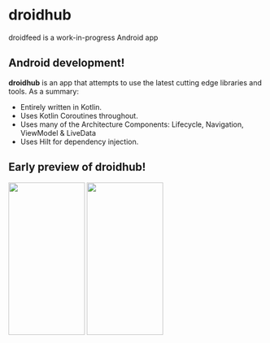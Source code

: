 # droidhub

droidfeed is a work-in-progress Android app

## Android development!

**droidhub** is an app that attempts to use the latest cutting edge libraries and tools. As a summary:

* Entirely written in Kotlin.
* Uses Kotlin Coroutines throughout.
* Uses many of the Architecture Components: Lifecycle, Navigation, ViewModel & LiveData
* Uses Hilt for dependency injection.


## Early preview of droidhub!

<p float="left">
 <img src="https://github.com/muratcanbur/droidhub/blob/main/art/home_feed_ss.png" width="150" height="300"/>
<img src="https://github.com/muratcanbur/droidhub/blob/main/art/reading_list_ss.png" width="150" height="300"/>
</p>
